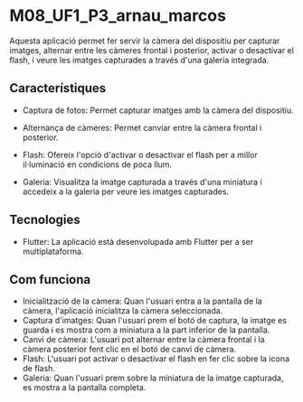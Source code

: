# M08_UF1_P3_arnau_marcos

Aquesta aplicació permet fer servir la càmera del dispositiu per capturar imatges, alternar entre les càmeres frontal i posterior, activar o desactivar el flash, i veure les imatges capturades a través d'una galeria integrada.

## Característiques

* Captura de fotos: Permet capturar imatges amb la càmera del dispositiu.

* Alternança de càmeres: Permet canviar entre la càmera frontal i posterior.

* Flash: Ofereix l'opció d'activar o desactivar el flash per a millor il·luminació en condicions de poca llum.

* Galeria: Visualitza la imatge capturada a través d'una miniatura i accedeix a la galeria per veure les imatges capturades.


## Tecnologies

* Flutter: La aplicació està desenvolupada amb Flutter per a ser multiplataforma.

## Com funciona

* Inicialització de la càmera: Quan l'usuari entra a la pantalla de la càmera, l'aplicació inicialitza la càmera seleccionada.
* Captura d'imatges: Quan l'usuari prem el botó de captura, la imatge es guarda i es mostra com a miniatura a la part inferior de la pantalla.
* Canvi de càmera: L'usuari pot alternar entre la càmera frontal i la càmera posterior fent clic en el botó de canvi de càmera.
* Flash: L'usuari pot activar o desactivar el flash en fer clic sobre la icona de flash.
* Galeria: Quan l'usuari prem sobre la miniatura de la imatge capturada, es mostra a la pantalla completa.
